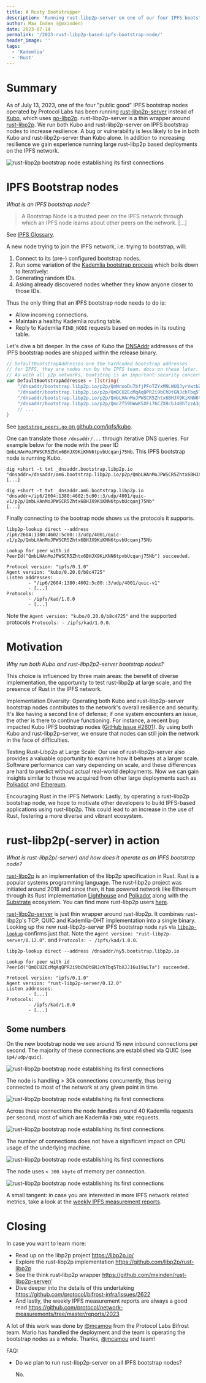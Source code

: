 ```yaml
---
title: A Rusty Bootstrapper
description: 'Running rust-libp2p-server on one of our four IPFS bootstrap nodes.'
author: Max Inden (@mxinden)
date: 2023-07-14
permalink: '/2023-rust-libp2p-based-ipfs-bootstrap-node/'
header_image: ''
tags:
  - 'Kademlia'
  - 'Rust'
---
```


# Summary

As of July 13, 2023, one of the four "public good" IPFS bootstrap nodes operated by Protocol Labs has been running [rust-libp2p-server](https://github.com/mxinden/rust-libp2p-server) instead of [Kubo](https://github.com/ipfs/kubo), which uses [go-libp2p](https://github.com/libp2p/go-libp2p/). rust-libp2p-server is a thin wrapper around [rust-libp2p](https://github.com/libp2p/rust-libp2p). We run both Kubo and rust-libp2p-server on IPFS bootstrap nodes to increase resilience. A bug or vulnerability is less likely to be in both Kubo and rust-libp2p-server than Kubo alone. In addition to increasing resilience we gain experience running large rust-libp2p based deployments on the IPFS network.

![rust-libp2p bootstrap node establishing its first connections](../assets/2023-07-rust-libp2p-based-ipfs-bootstrap-node-connections-established.png)

# IPFS Bootstrap nodes

_What is an IPFS bootstrap node?_

> A Bootstrap Node is a trusted peer on the IPFS network through which an IPFS node learns about other peers on the network. [...]

See [IPFS Glossary](https://docs.ipfs.tech/concepts/glossary/#bootstrap-node).

A new node trying to join the IPFS network, i.e. trying to bootstrap, will:

1. Connect to its (pre-) configured bootstrap nodes.
2. Run some variation of the [Kademlia bootstrap process](https://github.com/libp2p/specs/tree/master/kad-dht#bootstrap-process) which boils down to iteratively:
  1. Generating random IDs.
  2. Asking already discovered nodes whether they know anyone closer to those IDs.

Thus the only thing that an IPFS bootstrap node needs to do is:

- Allow incoming connections.
- Maintain a healthy Kademlia routing table.
- Reply to Kademlia `FIND_NODE` requests based on nodes in its routing table.

Let's dive a bit deeper. In the case of Kubo the [DNSAddr](https://github.com/multiformats/multiaddr/blob/master/protocols/DNSADDR.md) addresses of the IPFS bootstrap nodes are shipped within the release binary.

``` go
// DefaultBootstrapAddresses are the hardcoded bootstrap addresses
// for IPFS. they are nodes run by the IPFS team. docs on these later.
// As with all p2p networks, bootstrap is an important security concern.
var DefaultBootstrapAddresses = []string{
	"/dnsaddr/bootstrap.libp2p.io/p2p/QmNnooDu7bfjPFoTZYxMNLWUQJyrVwtbZg5gBMjTezGAJN",
	"/dnsaddr/bootstrap.libp2p.io/p2p/QmQCU2EcMqAqQPR2i9bChDtGNJchTbq5TbXJJ16u19uLTa",
	"/dnsaddr/bootstrap.libp2p.io/p2p/QmbLHAnMoJPWSCR5Zhtx6BHJX9KiKNN6tpvbUcqanj75Nb",
	"/dnsaddr/bootstrap.libp2p.io/p2p/QmcZf59bWwK5XFi76CZX8cbJ4BhTzzA3gU1ZjYZcYW3dwt",
    // ...
}
```

See [`bootstrap_peers.go` on github.com/ipfs/kubo](https://github.com/ipfs/kubo/blob/v0.21.0/config/bootstrap_peers.go#L11C1-L24C2).

One can translate those `/dnsaddr/...` through iterative DNS queries. For example below for the node with the peer ID `QmbLHAnMoJPWSCR5Zhtx6BHJX9KiKNN6tpvbUcqanj75Nb`. This IPFS bootstrap node is running Kubo.

```
dig +short -t txt _dnsaddr.bootstrap.libp2p.io
"dnsaddr=/dnsaddr/am6.bootstrap.libp2p.io/p2p/QmbLHAnMoJPWSCR5Zhtx6BHJX9KiKNN6tpvbUcqanj75Nb"
[...]
```

```
dig +short -t txt _dnsaddr.am6.bootstrap.libp2p.io
"dnsaddr=/ip6/2604:1380:4602:5c00::3/udp/4001/quic-v1/p2p/QmbLHAnMoJPWSCR5Zhtx6BHJX9KiKNN6tpvbUcqanj75Nb"
[...]
```

Finally connecting to the bootrap node shows us the protocols it supports.


```
libp2p-lookup direct --address /ip6/2604:1380:4602:5c00::3/udp/4001/quic-v1/p2p/QmbLHAnMoJPWSCR5Zhtx6BHJX9KiKNN6tpvbUcqanj75Nb

Lookup for peer with id PeerId("QmbLHAnMoJPWSCR5Zhtx6BHJX9KiKNN6tpvbUcqanj75Nb") succeeded.

Protocol version: "ipfs/0.1.0"
Agent version: "kubo/0.20.0/b8c4725"
Listen addresses:
        - "/ip6/2604:1380:4602:5c00::3/udp/4001/quic-v1"
        - [...]
Protocols:
        - /ipfs/kad/1.0.0
        - [...]
```

Note the `Agent version: "kubo/0.20.0/b8c4725"` and the supported protocols `Protocols: - /ipfs/kad/1.0.0`.

# Motivation

_Why run both Kubo and rust-libp2p2-server bootstrap nodes?_

This choice is influenced by three main areas: the benefit of diverse implementation, the opportunity to test rust-libp2p at large scale, and the presence of Rust in the IPFS network.

Implementation Diversity: Operating both Kubo and rust-libp2p-server bootstrap nodes contributes to the network's overall resilience and security. It's like having a second line of defense; if one system encounters an issue, the other is there to continue functioning. For instance, a recent bug impacted Kubo IPFS bootstrap nodes ([GitHub issue #2601](https://github.com/protocol/bifrost-infra/issues/2601)). By using both Kubo and rust-libp2p-server, we ensure that nodes can still join the network in the face of difficulties.

Testing Rust-Libp2p at Large Scale: Our use of rust-libp2p-server also provides a valuable opportunity to examine how it behaves at a larger scale. Software performance can vary depending on scale, and these differences are hard to predict without actual real-world deployments. Now we can gain insights similar to those we acquired from other large deployments such as [Polkadot](github.com/paritytech/polkadot/) and [Ethereum](https://blog.libp2p.io/libp2p-and-ethereum/).

Encouraging Rust in the IPFS Network: Lastly, by operating a rust-libp2p bootstrap node, we hope to motivate other developers to build IPFS-based applications using rust-libp2p. This could lead to an increase in the use of Rust, fostering a more diverse and vibrant ecosystem.

# rust-libp2p(-server) in action

_What is rust-libp2p(-server) and how does it operate as an IPFS bootstrap node?_

[rust-libp2p](https://github.com/libp2p/rust-libp2p) is an implementation of the libp2p specification in Rust. Rust is a popular systems programming language. The rust-libp2p project was initiated around 2018 and since then, it has powered network like Ethereum through its Rust implementation [Lighthouse](https://github.com/sigp/lighthouse) and [Polkadot](github.com/paritytech/polkadot/) along with the [Substrate](https://github.com/paritytech/substrate/) ecosystem. You can find more rust-libp2p users [here](https://github.com/libp2p/rust-libp2p#notable-users).

[rust-libp2p-server](https://github.com/mxinden/rust-libp2p-server/) is just thin wrapper around rust-libp2p. It combines rust-libp2p's TCP, QUIC and Kademlia-DHT implementation into a single binary. Looking up the new rust-libp2p-server IPFS bootstrap node `ny5` via [`libp2p-lookup`](https://github.com/mxinden/libp2p-lookup/) confirms just that. Note the `Agent version: "rust-libp2p-server/0.12.0"`. and `Protocols: - /ipfs/kad/1.0.0`.


```
libp2p-lookup direct --address /dnsaddr/ny5.bootstrap.libp2p.io

Lookup for peer with id PeerId("QmQCU2EcMqAqQPR2i9bChDtGNJchTbq5TbXJJ16u19uLTa") succeeded.

Protocol version: "ipfs/0.1.0"
Agent version: "rust-libp2p-server/0.12.0"
Listen addresses:
        - [...]
Protocols:
        - /ipfs/kad/1.0.0
        - [...]
```

## Some numbers

On the new bootstrap node we see around 15 new inbound connections per second. The majority of these connections are established via QUIC (see `ip4/udp/quic`).

![rust-libp2p bootstrap node establishing its first connections](../assets/2023-07-rust-libp2p-based-ipfs-bootstrap-node-new-incoming-connections.png)

The node is handling > 30k connections concurrently, thus being connected to most of the network at any given point in time.

![rust-libp2p bootstrap node establishing its first connections](../assets/2023-07-rust-libp2p-based-ipfs-bootstrap-node-connections-established.png)

Across these connections the node handles around 40 Kademlia requests per second, most of which are Kademlia `FIND_NODE` requests.

![rust-libp2p bootstrap node establishing its first connections](../assets/2023-07-rust-libp2p-based-ipfs-bootstrap-node-new-incoming-kademlia-requests.png)

The number of connections does not have a significant impact on CPU usage of the underlying machine.

![rust-libp2p bootstrap node establishing its first connections](../assets/2023-07-rust-libp2p-based-ipfs-bootstrap-node-cpu.png)

The node uses `< 300 kbyte` of memory per connection.

![rust-libp2p bootstrap node establishing its first connections](../assets/2023-07-rust-libp2p-based-ipfs-bootstrap-node-memory.png)

A small tangent: in case you are interested in more IPFS network related metrics, take a look at the [weekly IPFS measurement reports](https://github.com/protocol/network-measurements/tree/master/reports/2023).

# Closing

In case you want to learn more:

- Read up on the libp2p project https://libp2p.io/
- Explore the rust-libp2p implementation https://github.com/libp2p/rust-libp2p
- See the think rust-libp2p wrapper https://github.com/mxinden/rust-libp2p-server/
- Dive deeper into the details of this undertaking https://github.com/protocol/bifrost-infra/issues/2622
- And lastly, the weekly IPFS measurement reports are always a good read https://github.com/protocol/network-measurements/tree/master/reports/2023

A lot of this work was done by [@mcamou](https://github.com/mcamou) from the Protocol Labs Bifrost team. Mario has handled the deployment and the team is operating the bootstrap nodes as a whole. Thanks, [@mcamou](https://github.com/mcamou) and team!

FAQ:

- Do we plan to run rust-libp2p-server on all IPFS bootstrap nodes?

  No.
